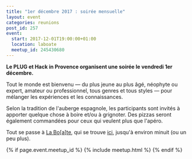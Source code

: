 ```yaml
---
title: "1er décembre 2017 : soirée mensuelle"
layout: event
categories: reunions
post_id: 257
event:
  start: 2017-12-01T19:00:00+01:00
  location: laboate
  meetup_id: 245430680
---
```


**Le PLUG et Hack in Provence organisent une soirée le vendredi 1er décembre.**

Tout le monde est bienvenu — du plus jeune au plus âgé, néophyte ou
expert, amateur ou professionnel, tous genres et tous styles — pour
mélanger les expériences et les connaissances.

Selon la tradition de l'auberge espagnole, les participants sont invités à apporter quelque chose à boire et/ou à grignoter. Des pizzas seront également commandées pour ceux qui veulent plus que l'apéro.

Tout se passe à [La Bo\[a\]te](http://laboate.com/), qui se trouve [ici](https://www.openstreetmap.org/?mlat=43.29207&mlon=5.37297#map=19/43.29207/5.37297), jusqu'à environ minuit (ou un peu plus).

{% if page.event.meetup_id %}
  {% include meetup.html %}
{% endif %}
